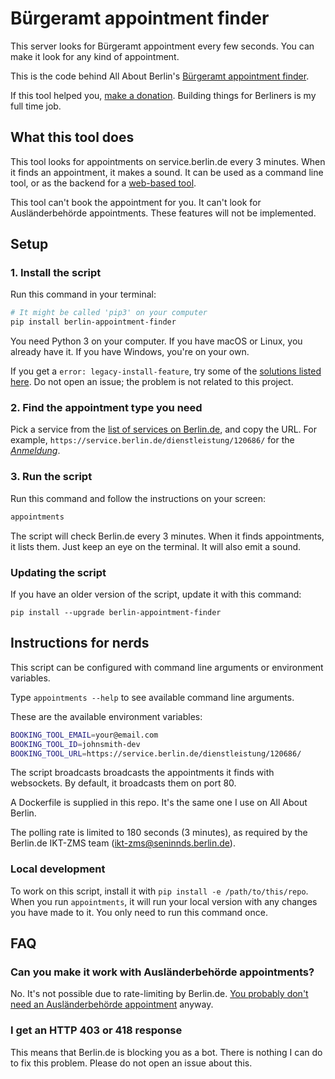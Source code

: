 # Bürgeramt appointment finder

This server looks for Bürgeramt appointment every few seconds. You can make it look for any kind of appointment.

This is the code behind All About Berlin's [Bürgeramt appointment finder](https://allaboutberlin.com/tools/appointment-finder).

If this tool helped you, [make a donation](https://allaboutberlin.com/donate). Building things for Berliners is my full time job.

## What this tool does

This tool looks for appointments on service.berlin.de every 3 minutes. When it finds an appointment, it makes a sound. It can be used as a command line tool, or as the backend for a [web-based tool](https://allaboutberlin.com/tools/appointment-finder).

This tool can't book the appointment for you. It can't look for Ausländerbehörde appointments. These features will not be implemented.

## Setup

### 1. Install the script

Run this command in your terminal:

```bash
# It might be called 'pip3' on your computer
pip install berlin-appointment-finder
```

You need Python 3 on your computer. If you have macOS or Linux, you already have it. If you have Windows, you're on your own.

If you get a `error: legacy-install-feature`, try some of the [solutions listed here](https://sebhastian.com/python-error-legacy-install-failure/). Do not open an issue; the problem is not related to this project.

### 2. Find the appointment type you need

Pick a service from the [list of services on Berlin.de](https://service.berlin.de/dienstleistungen/), and copy the URL. For example, `https://service.berlin.de/dienstleistung/120686/` for the *[Anmeldung](https://allaboutberlin.com/glossary/Anmeldung)*.

### 3. Run the script

Run this command and follow the instructions on your screen:

```bash
appointments
```

The script will check Berlin.de every 3 minutes. When it finds appointments, it lists them. Just keep an eye on the terminal. It will also emit a sound.

### Updating the script

If you have an older version of the script, update it with this command:

```
pip install --upgrade berlin-appointment-finder
```

## Instructions for nerds

This script can be configured with command line arguments or environment variables.

Type `appointments --help` to see available command line arguments.

These are the available environment variables:

```bash
BOOKING_TOOL_EMAIL=your@email.com
BOOKING_TOOL_ID=johnsmith-dev
BOOKING_TOOL_URL=https://service.berlin.de/dienstleistung/120686/
```

The script broadcasts broadcasts the appointments it finds with websockets. By default, it broadcasts them on port 80.

A Dockerfile is supplied in this repo. It's the same one I use on All About Berlin.

The polling rate is limited to 180 seconds (3 minutes), as required by the Berlin.de IKT-ZMS team (ikt-zms@seninnds.berlin.de).

### Local development

To work on this script, install it with `pip install -e /path/to/this/repo`. When you run `appointments`, it will run your local version with any changes you have made to it. You only need to run this command once.

## FAQ

### Can you make it work with Ausländerbehörde appointments?

No. It's not possible due to rate-limiting by Berlin.de. [You probably don't need an Ausländerbehörde appointment](https://allaboutberlin.com/guides/berlin-auslanderbehorde-appointment) anyway.

### I get an HTTP 403 or 418 response

This means that Berlin.de is blocking you as a bot. There is nothing I can do to fix this problem. Please do not open an issue about this.
